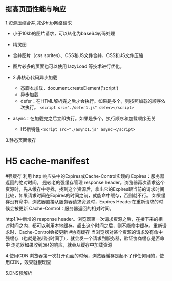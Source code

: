 ## 提高页面性能与响应
1.资源压缩合并,减少http网络请求
- 小于10kb的图片请求，可以转化为base64转码处理
- 精灵图
- 合并图片（css sprites）、CSS和JS文件合并、CSS和JS文件压缩
- 图片较多的页面也可以使用 lazyLoad 等技术进行优化。

- 2.非核心代码异步加载
  + 态脚本加载，document.createElement('script')
  + 异步加载 
  + defer：在HTML解析完之后才会执行。如果是多个，则按照加载的顺序依次执行。
`<script src="./defer1.js" defer></script>`
- async：在加载完之后立即执行。如果是多个，执行顺序和加载顺序无关
  + H5新特性 `<script src="./async1.js" async></script>`

3.静态页面缓存
# H5 cache-manifest
#强缓存  利用 http 响应头中的Expires或Cache-Control实现的
Expires：服务器返回的绝对时间。
是较老的强缓存管理 response header。浏览器再次请求这个资源时，先从缓存中寻找，找到这个资源后，拿出它的Expires跟当前的请求时间比较，如果请求时间在Expires的时间之前，就能命中缓存，否则就不行。
如果缓存没有命中，浏览器直接从服务器请求资源时，Expires Header在重新请求的时候会被更新
Cache-Control：服务器返回的相对时间。

http1.1中新增的 response header。浏览器第一次请求资源之后，在接下来的相对时间之内，都可以利用本地缓存。超出这个时间之后，则不能命中缓存。重新请求时，Cache-Control会被更新
#协商缓存 
当浏览器对某个资源的请求没有命中强缓存（也就是说超出时间了），就会发一个请求到服务器，验证协商缓存是否命中
浏览器如果收到`304`的响应，就会从缓存中加载资源

4.使用CDN
浏览器第一次打开页面的时候，浏览器缓存是起不了作任何用的，使用CDN，效果就很明显

5.DNS预解析
<meta http-equiv="x-dns-prefetch-control" content="on">
<link rel="dns-prefetch" href="http://www.smyhvae.com/">